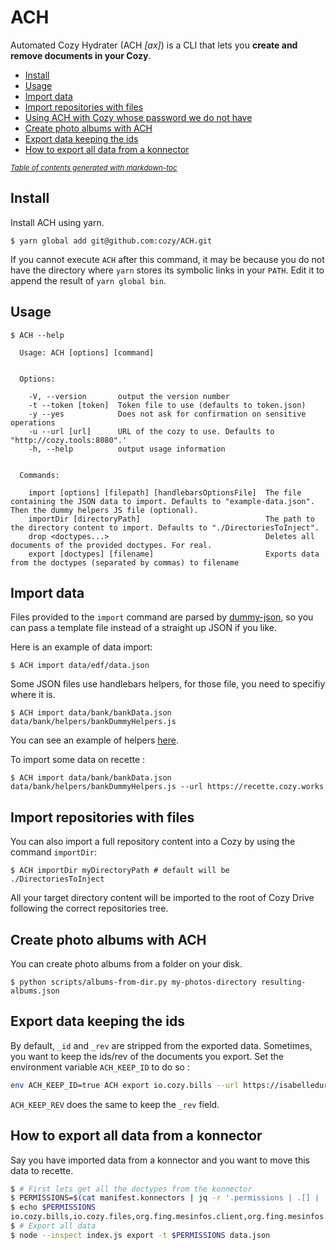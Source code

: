 # ACH

Automated Cozy Hydrater (ACH *[ax]*) is a CLI that lets you **create and remove documents in your Cozy**.

+ [Install](#install)
+ [Usage](#usage)
+ [Import data](#import-data)
+ [Import repositories with files](#import-repositories-with-files)
+ [Using ACH with Cozy whose password we do not have](#using-ach-with-cozy-whose-password-we-do-not-have)
+ [Create photo albums with ACH](#create-photo-albums-with-ach)
+ [Export data keeping the ids](#export-data-keeping-the-ids)
+ [How to export all data from a konnector](#how-to-export-all-data-from-a-konnector)

<small><i><a href='http://ecotrust-canada.github.io/markdown-toc/'>Table of contents generated with markdown-toc</a></i></small>

## Install

Install ACH using yarn.

```
$ yarn global add git@github.com:cozy/ACH.git
```

If you cannot execute `ACH` after this command, it may be because you do not have
the directory where `yarn` stores its symbolic links in your `PATH`. Edit it to append
the result of `yarn global bin`.

## Usage

```
$ ACH --help

  Usage: ACH [options] [command]


  Options:

    -V, --version       output the version number
    -t --token [token]  Token file to use (defaults to token.json)
    -y --yes            Does not ask for confirmation on sensitive operations
    -u --url [url]      URL of the cozy to use. Defaults to "http://cozy.tools:8080".'
    -h, --help          output usage information


  Commands:

    import [options] [filepath] [handlebarsOptionsFile]  The file containing the JSON data to import. Defaults to "example-data.json". Then the dummy helpers JS file (optional).
    importDir [directoryPath]                            The path to the directory content to import. Defaults to "./DirectoriesToInject".
    drop <doctypes...>                                   Deletes all documents of the provided doctypes. For real.
    export [doctypes] [filename]                         Exports data from the doctypes (separated by commas) to filename
```

## Import data

Files provided to the `import` command are parsed by [dummy-json](https://github.com/webroo/dummy-json), so you can pass a template file instead of a straight up JSON if you like.

Here is an example of data import:

```shell
$ ACH import data/edf/data.json
```

Some JSON files use handlebars helpers, for those file, you need to specifiy where it is.

```shell
$ ACH import data/bank/bankData.json data/bank/helpers/bankDummyHelpers.js
```

You can see an example of helpers [here](https://gitlab.cozycloud.cc/labs/ACH/blob/master/data/bank/helpers/bankDummyHelpers.js).

To import some data on recette :

```shell
$ ACH import data/bank/bankData.json data/bank/helpers/bankDummyHelpers.js --url https://recette.cozy.works
```

## Import repositories with files

You can also import a full repository content into a Cozy by using the command `importDir`:

```shell
$ ACH importDir myDirectoryPath # default will be ./DirectoriesToInject
```

All your target directory content will be imported to the root of Cozy Drive following the correct repositories tree.

## Create photo albums with ACH

You can create photo albums from a folder on your disk.

```
$ python scripts/albums-from-dir.py my-photos-directory resulting-albums.json
```

## Export data keeping the ids

By default, `_id` and `_rev` are stripped from the exported data. Sometimes, you want to keep the ids/rev of the documents you export. Set the
environment variable `ACH_KEEP_ID` to do so :

```bash
env ACH_KEEP_ID=true ACH export io.cozy.bills --url https://isabelledurand.cozy.rocks /tmp/bills.json
```

`ACH_KEEP_REV` does the same to keep the `_rev` field.

## How to export all data from a konnector

Say you have imported data from a konnector and you want to move this data to recette.

```bash
$ # First lets get all the doctypes from the konnector
$ PERMISSIONS=$(cat manifest.konnectors | jq -r '.permissions | .[] | .type' | python -c 'import sys; print ",".join(sys.stdin.read().split("\n"))[:-1]')
$ echo $PERMISSIONS
io.cozy.bills,io.cozy.files,org.fing.mesinfos.client,org.fing.mesinfos.contract,org.fing.mesinfos.paymentterms,org.fing.mesinfos.home,org.fing.mesinfos.consumptionstatement,org.fing.mesinfos.energybreakdown
$ # Export all data
$ node --inspect index.js export -t $PERMISSIONS data.json
```

